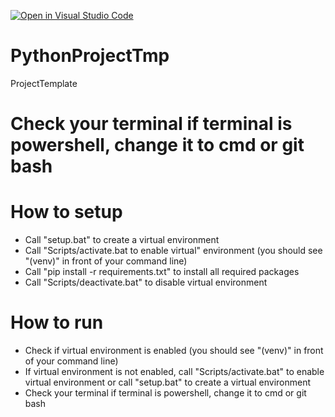 [![Open in Visual Studio Code](https://classroom.github.com/assets/open-in-vscode-c66648af7eb3fe8bc4f294546bfd86ef473780cde1dea487d3c4ff354943c9ae.svg)](https://classroom.github.com/online_ide?assignment_repo_id=8765554&assignment_repo_type=AssignmentRepo)
# PythonProjectTmp
ProjectTemplate

# Check your terminal if terminal is powershell, change it to cmd or git bash

# How to setup
- Call "setup.bat" to create a virtual environment
- Call "Scripts/activate.bat to enable virtual" environment (you should see "(venv)" in front of your command line)
- Call "pip install -r requirements.txt" to install all required packages
- Call "Scripts/deactivate.bat" to disable virtual environment

# How to run
- Check if virtual environment is enabled (you should see "(venv)" in front of your command line)
- If virtual environment is not enabled, call "Scripts/activate.bat" to enable virtual environment or call "setup.bat" to create a virtual environment
- Check your terminal if terminal is powershell, change it to cmd or git bash